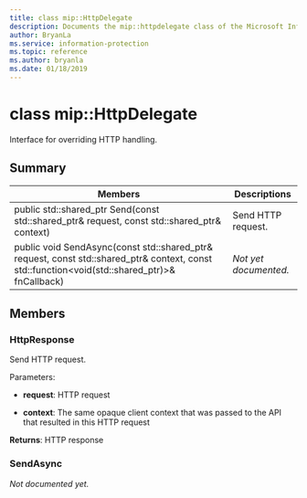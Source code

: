 ```yaml
---
title: class mip::HttpDelegate 
description: Documents the mip::httpdelegate class of the Microsoft Information Protection (MIP) SDK.
author: BryanLa
ms.service: information-protection
ms.topic: reference
ms.author: bryanla
ms.date: 01/18/2019
---
```


# class mip::HttpDelegate 
Interface for overriding HTTP handling.
  
## Summary
 Members                        | Descriptions                                
--------------------------------|---------------------------------------------
public std::shared_ptr<HttpResponse> Send(const std::shared_ptr<HttpRequest>& request, const std::shared_ptr<void>& context)  |  Send HTTP request.
public void SendAsync(const std::shared_ptr<HttpRequest>& request, const std::shared_ptr<void>& context, const std::function<void(std::shared_ptr<HttpResponse>)>& fnCallback)  | _Not yet documented._
  
## Members
  
### HttpResponse
Send HTTP request.

Parameters:  
* **request**: HTTP request 


* **context**: The same opaque client context that was passed to the API that resulted in this HTTP request



  
**Returns**: HTTP response
  
### SendAsync
_Not documented yet._
